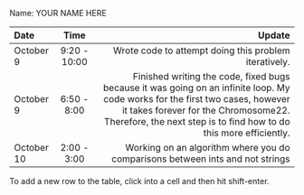 Name: YOUR NAME HERE

| Date       |     Time     |                                                                                                                                                                                                                                     Update |
|:-----------|:------------:|-------------------------------------------------------------------------------------------------------------------------------------------------------------------------------------------------------------------------------------------:|
| October 9  | 9:20 - 10:00 |                                                                                                                                                                                      Wrote code to attempt doing this problem iteratively. |
| October 9  | 6:50 - 8:00  | Finished writing the code, fixed bugs because it was going on an infinite loop. My code works for the first two cases, however it takes forever for the Chromosome22. Therefore, the next step is to find how to do this more efficiently. |
| October 10 | 2:00 - 3:00  |                                                                                                                                                              Working on an algorithm where you do comparisons between ints and not strings |


To add a new row to the table, click into a cell and then hit shift-enter.